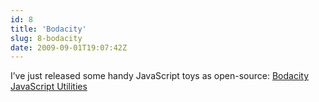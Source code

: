 ```yaml
---
id: 8
title: 'Bodacity'
slug: 8-bodacity
date: 2009-09-01T19:07:42Z
---
```


I’ve just released some handy JavaScript toys as open-source: [Bodacity
JavaScript Utilities](https://github.com/adamhooper/bodacity-js-util)
